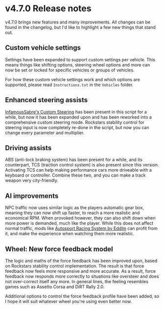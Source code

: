 # v4.7.0 Release notes

v4.7.0 brings new features and many improvements. All changes can be found in the changelog, but I'd like to highlight a few new things that stand out.

## Custom vehicle settings

Settings have been expanded to support custom settings per vehicle. This means things like shifting options, steering wheel options and more can now be set or locked for specific vehicles or groups of vehicles.

For how these custom vehicle settings work and which options are supported, please read `Instructions.txt` in the `Vehicles` folder.

## Enhanced steering assists

[InfamousSabre's Custom Steering](https://www.gta5-mods.com/scripts/custom-steering) has been present in this script for a while, but now it has been expanded upon and has been reworked into a comprehensive custom steering mode. Rockstars stability control for steering input is now completely re-done in the script, but now you can change every parameter and multiplier.

## Driving assists

ABS (anti-lock braking system) has been present for a while, and its counterpart, TCS (traction control system) is also present since this version. Activating TCS can help making performance cars more driveable with a keyboard or controller. Combine these two, and you can make a track weapon very city-friendly.

## AI improvements

NPC traffic now uses similar logic as the players automatic gear box, meaning they can now shift up faster, to reach a more realistic and economical RPM. When provoked however, they can also shift down when more power is demanded, much like the player. While this does not affect normal traffic, mods like [Autosport Racing System by Eddlm](https://www.gta5-mods.com/scripts/autosport-racing-system) can profit from it, and make the experience when watching them more realistic.

## Wheel: New force feedback model

The logic and maths of the force feedback has been improved upon, based on Rockstars stability control implementation. The result is that force feedback now feels more responsive and more accurate. As a result, force feedback now responds more correctly to situations like oversteer and does not over-correct itself any more. In general lines, the feeling resembles games such as Assetto Corsa and DiRT Rally 2.0.

Additional options to control the force feedback profile have been added, so I hope it will suit whatever wheel you're using even better now.
